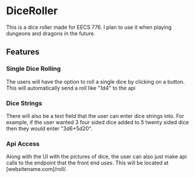 # DiceRoller

This is a dice roller made for EECS 776. I plan to use it when playing dungeons and dragons in the future.

## Features

### Single Dice Rolling
 The users will have the option to roll a single dice by clicking on a button. This will automatically send a roll like "1d4" to the api 

### Dice Strings
There will also be a text field that the user can enter dice strings into. For example, if the user wanted 3 four sided dice added to 5 twenty sided dice then they would enter "3d6+5d20".

### Api Access
Along with the UI with the pictures of dice, the user can also just make api calls to the endpoint that the front end uses. This will be located at [websitename.com]/roll/<diceString>.